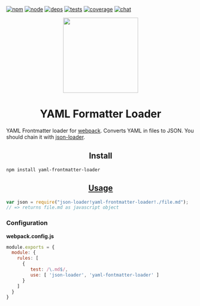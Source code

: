 [![npm][npm]][npm-url]
[![node][node]][node-url]
[![deps][deps]][deps-url]
[![tests][tests]][tests-url]
[![coverage][cover]][cover-url]
[![chat][chat]][chat-url]

<div align="center">
  <a href="https://github.com/webpack/webpack">
    <img width="200" height="200"
      src="https://webpack.js.org/assets/icon-square-big.svg">
  </a>
  <h1>YAML Formatter Loader</h1>
</div>

YAML Frontmatter loader for [webpack](https://webpack.js.org/). Converts YAML in files to JSON. You should chain it with [json-loader](https://github.com/webpack/json-loader).

<h2 align="center">Install</h2>

`npm install yaml-frontmatter-loader`

<h2 align="center"><a href="https://webpack.js.org/concepts/loaders/">Usage</a></h2>

```js
var json = require("json-loader!yaml-frontmatter-loader!./file.md");
// => returns file.md as javascript object
```

### Configuration

**webpack.config.js**
```js
module.exports = {
  module: {
    rules: [
      {
         test: /\.md$/,
         use: [ 'json-loader', 'yaml-fontmatter-loader' ]
      }
    ]
  }
}
```

[npm]: https://img.shields.io/npm/v/yaml-fontmatter-loader.svg
[npm-url]: https://npmjs.com/package/yaml-fontmatter-loader

[node]: https://img.shields.io/node/v/yaml-fontmatter-loader.svg
[node-url]: https://nodejs.org

[deps]: https://david-dm.org/webpack-contrib/yaml-fontmatter-loader.svg
[deps-url]: https://david-dm.org/webpack-contrib/yaml-fontmatter-loader

[tests]: http://img.shields.io/travis/webpack-contrib/yaml-fontmatter-loader.svg
[tests-url]: https://travis-ci.org/webpack-contrib/yaml-fontmatter-loader

[cover]: https://codecov.io/gh/webpack-contrib/yaml-fontmatter-loader/branch/master/graph/badge.svg
[cover-url]: https://codecov.io/gh/webpack-contrib/yaml-fontmatter-loader

[chat]: https://badges.gitter.im/webpack/webpack.svg
[chat-url]: https://gitter.im/webpack/webpack
